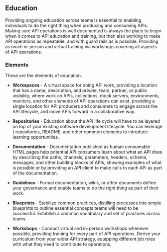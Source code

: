 ## Education 
Providing ongoing education across teams is essential to enabling individuals to do the right thing when producing and consuming APIs. Making sure API operations is well documented is always the place to begin when it comes to API education and training, but then also working to make API operations as repeatable, and with guard rails as is possible. Providing as much in-person and virtual training via workshops covering all aspects of API operations. 

### Elements 
These are the elements of education. 

- **Workspaces** - A virtual space for doing API work, providing a location that has a name, description, and private, team, partner, or public visibility, where work on APIs, collections, mock servers, environments, monitors, and other elements of API operations can exist, providing a single location for API producers and consumers to engage across the API lifecycle, and move APIs forward in a collaborative way. 
- **Repositories** - Education about the API life cycle will have to be layered on top of your existing software development lifecycle. You can leverage ( repositories, README, and other common elements to introduce learning opportunities.
 
- **Documentation** - Documentation published as human consumable HTML pages help potential API consumers learn about what an API does by describing the paths, channels, parameters, headers, schema, messages, and other building blocks of APIs, showing examples of what is possible or by providing an API client to make calls to each API as part of the documentation. 
- **Guidelines** - Formal documentation, wikis, or other documents define your governance and enable teams to do the right thing as part of their work. 
- **Blueprints** - Stabilize common practices, distilling processes into simple blueprints to outline essential concepts teams will need to be successful. Establish a common vocabulary and set of practices across teams. 
- **Workshops** - Conduct virtual and in-person workshops whenever possible, providing training for every part of API operations. Derive your curriculum from your wider API strategy, equipping different job roles with what they need to contribute to operations. 
 
 
